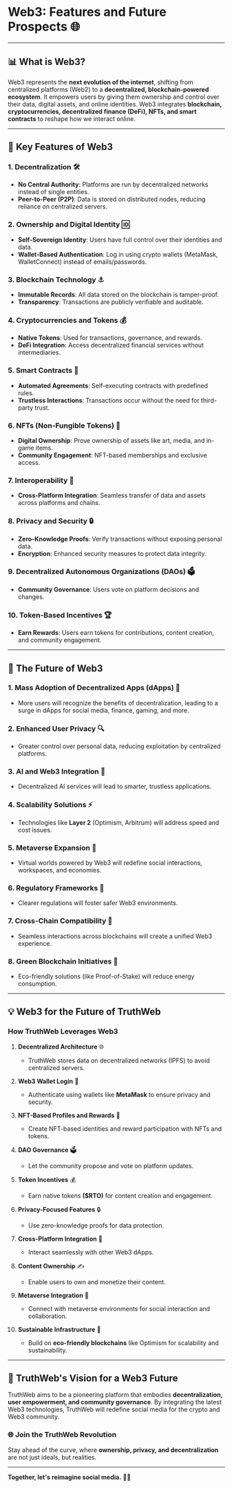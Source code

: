 # Web3: Features and Future Prospects 🌐

---

## 📊 **What is Web3?**

Web3 represents the **next evolution of the internet**, shifting from centralized platforms (Web2) to a **decentralized, blockchain-powered ecosystem**. It empowers users by giving them ownership and control over their data, digital assets, and online identities. Web3 integrates **blockchain, cryptocurrencies, decentralized finance (DeFi), NFTs, and smart contracts** to reshape how we interact online.

---

## 🚀 **Key Features of Web3**

### 1. **Decentralization** 🛠️
- **No Central Authority**: Platforms are run by decentralized networks instead of single entities.
- **Peer-to-Peer (P2P)**: Data is stored on distributed nodes, reducing reliance on centralized servers.

### 2. **Ownership and Digital Identity** 🆔
- **Self-Sovereign Identity**: Users have full control over their identities and data.
- **Wallet-Based Authentication**: Log in using crypto wallets (MetaMask, WalletConnect) instead of emails/passwords.

### 3. **Blockchain Technology** ⚓️
- **Immutable Records**: All data stored on the blockchain is tamper-proof.
- **Transparency**: Transactions are publicly verifiable and auditable.

### 4. **Cryptocurrencies and Tokens** 💰
- **Native Tokens**: Used for transactions, governance, and rewards.
- **DeFi Integration**: Access decentralized financial services without intermediaries.

### 5. **Smart Contracts** 📝
- **Automated Agreements**: Self-executing contracts with predefined rules.
- **Trustless Interactions**: Transactions occur without the need for third-party trust.

### 6. **NFTs (Non-Fungible Tokens)** 🎨
- **Digital Ownership**: Prove ownership of assets like art, media, and in-game items.
- **Community Engagement**: NFT-based memberships and exclusive access.

### 7. **Interoperability** 🔗
- **Cross-Platform Integration**: Seamless transfer of data and assets across platforms and chains.

### 8. **Privacy and Security** 🔒
- **Zero-Knowledge Proofs**: Verify transactions without exposing personal data.
- **Encryption**: Enhanced security measures to protect data integrity.

### 9. **Decentralized Autonomous Organizations (DAOs)** 🗳️
- **Community Governance**: Users vote on platform decisions and changes.

### 10. **Token-Based Incentives** 🏆
- **Earn Rewards**: Users earn tokens for contributions, content creation, and community engagement.

---

## 🧪 **The Future of Web3**

### 1. **Mass Adoption of Decentralized Apps (dApps)** 📲
- More users will recognize the benefits of decentralization, leading to a surge in dApps for social media, finance, gaming, and more.

### 2. **Enhanced User Privacy** 🔍
- Greater control over personal data, reducing exploitation by centralized platforms.

### 3. **AI and Web3 Integration** 🤖
- Decentralized AI services will lead to smarter, trustless applications.

### 4. **Scalability Solutions** ⚡
- Technologies like **Layer 2** (Optimism, Arbitrum) will address speed and cost issues.

### 5. **Metaverse Expansion** 🌌
- Virtual worlds powered by Web3 will redefine social interactions, workspaces, and economies.

### 6. **Regulatory Frameworks** 📜
- Clearer regulations will foster safer Web3 environments.

### 7. **Cross-Chain Compatibility** 🔀
- Seamless interactions across blockchains will create a unified Web3 experience.

### 8. **Green Blockchain Initiatives** 🌳
- Eco-friendly solutions (like Proof-of-Stake) will reduce energy consumption.

---

## 💡 **Web3 for the Future of TruthWeb**

### **How TruthWeb Leverages Web3**

1. **Decentralized Architecture** 🌐  
   - TruthWeb stores data on decentralized networks (IPFS) to avoid centralized servers.

2. **Web3 Wallet Login** 🫠  
   - Authenticate using wallets like **MetaMask** to ensure privacy and security.

3. **NFT-Based Profiles and Rewards** 🏅  
   - Create NFT-based identities and reward participation with NFTs and tokens.

4. **DAO Governance** 🗳️  
   - Let the community propose and vote on platform updates.

5. **Token Incentives** 💰  
   - Earn native tokens **($RTO)** for content creation and engagement.

6. **Privacy-Focused Features** 🔒  
   - Use zero-knowledge proofs for data protection.

7. **Cross-Platform Integration** 🔗  
   - Interact seamlessly with other Web3 dApps.

8. **Content Ownership** ✍️  
   - Enable users to own and monetize their content.

9. **Metaverse Integration** 🌌  
   - Connect with metaverse environments for social interaction and collaboration.

10. **Sustainable Infrastructure** 🌱  
    - Build on **eco-friendly blockchains** like Optimism for scalability and sustainability.

---

## 🚀 **TruthWeb's Vision for a Web3 Future**

TruthWeb aims to be a pioneering platform that embodies **decentralization, user empowerment, and community governance**. By integrating the latest Web3 technologies, TruthWeb will redefine social media for the crypto and Web3 community.

### 🌐 **Join the TruthWeb Revolution**
Stay ahead of the curve, where **ownership, privacy, and decentralization** are not just ideals, but realities.

---

**Together, let's reimagine social media.** 💬🚀
